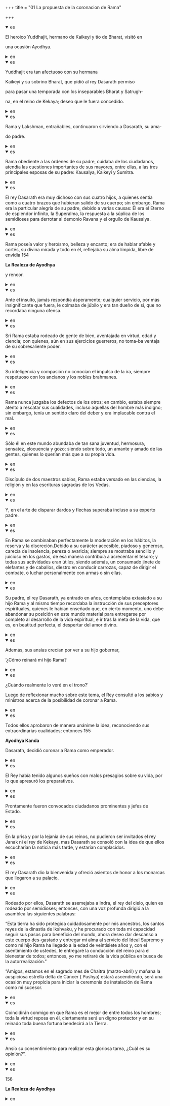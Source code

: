 +++
title = "01 La propuesta de la coronacion de Rama"

+++
<details open><summary>es</summary>

El heroico Yuddhajit, hermano de Kaikeyi y tío de Bharat, visitó en 

una ocasión Ayodhya.
</details>

<details><summary>en</summary>

The heroic Yuddhajit, brother of Kaikeyi and uncle of Bharat, visited in

 A OVODHYA occasion.
</details>

<details open><summary>es</summary>

Yuddhajit era tan afectuoso con su hermana 

Kaikeyi y su sobrino Bharat, que pidió al rey Dasarath permiso 

para pasar una temporada con los inseparables Bharat y Satrugh-

na, en el reino de Kekaya; deseo que le fuera concedido.
</details>

<details><summary>en</summary>

Yuddhajit was so affectionate with his sister

 Kaikeyi and his nephew Bharat, who asked King Dasarath permission

 To spend a season with the inseparable Bharat and Satruch-

 na, in the kingdom of Kekaya; I want it to be granted.
</details>

<details open><summary>es</summary>

Rama y Lakshman, entrañables, continuaron sirviendo a Dasarath, su ama-

do padre.
</details>

<details><summary>en</summary>

Rama and Lakshman, ended, continued to serve Dasash, their love

 Do father.
</details>

<details open><summary>es</summary>

Rama obediente a las órdenes de su padre, cuidaba de los ciudadanos, atendía las cuestiones importantes de sus mayores, entre ellas, a las tres principales esposas de su padre: Kausalya, Kaikeyi y Sumitra.
</details>

<details><summary>en</summary>

Obedient branch at his father's orders, took care of citizens, attended the important issues of his elders, including his father's three wives: Kausalya, Kaikeyi and Summitra.
</details>

<details open><summary>es</summary>

El rey Dasarath era muy dichoso con sus cuatro hijos, a quienes sentía como a cuatro brazos que hubieran salido de su cuerpo; sin embargo, Rama era la particular alegría de su padre, debido a varias causas: Él era el Eterno de esplendor infinito, la Superalma, la respuesta a la súplica de los semidioses para derrotar al demonio Ravana y el orgullo de Kausalya.
</details>

<details><summary>en</summary>

King Dasasth was very happy with his four children, whom he felt like four arms who had left his body; However, Rama was the particular joy of his father, due to several causes: he was the eternal of infinite splendor, the superinalm, the response to the supplication of the demigods to defeat the Ravan demon and the pride of Kausalya.
</details>

<details open><summary>es</summary>

Rama poseía valor y heroísmo, belleza y encanto; era de hablar afable y cortés, su divina mirada y todo en él, reflejaba su alma límpida, libre de envidia 154

**La Realeza de Ayodhya**

y rencor.
</details>

<details><summary>en</summary>

Rama possessed courage and heroism, beauty and charm; It was to speak affable and polite, his divine look and everything in him, reflected his limpid soul, free of envy 154

 ** The royalty of Ayodhya **

 and resent.
</details>

<details open><summary>es</summary>

Ante el insulto, jamás respondía ásperamente; cualquier servicio, por más insignificante que fuera, le colmaba de júbilo y era tan dueño de sí, que no recordaba ninguna ofensa.
</details>

<details><summary>en</summary>

Before the insult, he never responded happily; Any service, however insignificant it was, filled him with joy and was so own of himself, that he did not remember any offense.
</details>

<details open><summary>es</summary>

Sri Rama estaba rodeado de gente de bien, aventajada en virtud, edad y ciencia; con quienes, aún en sus ejercicios guerreros, no toma-ba ventaja de su sobresaliente poder.
</details>

<details><summary>en</summary>

Sri Rama was surrounded by good people, surpassing by virtue, age and science; with whom, even in his warrior exercises, he does not take advantage of his outstanding power.
</details>

<details open><summary>es</summary>

Su inteligencia y compasión no conocían el impulso de la ira, siempre respetuoso con los ancianos y los nobles brahmanes.
</details>

<details><summary>en</summary>

Their intelligence and compassion did not know the impulse of anger, always respectful of the elderly and the noble Brahmins.
</details>

<details open><summary>es</summary>

Rama nunca juzgaba los defectos de los otros; en cambio, estaba siempre atento a rescatar sus cualidades, incluso aquellas del hombre más indigno; sin embargo, tenía un sentido claro del deber y era implacable contra el mal.
</details>

<details><summary>en</summary>

Rama never judged the defects of others; Instead, he was always attentive to rescue his qualities, even those of the most unworthy man; However, it had a clear sense of duty and was relentless against evil.
</details>

<details open><summary>es</summary>

Sólo él en este mundo abundaba de tan sana juventud, hermosura, sensatez, elocuencia y gozo; siendo sobre todo, un amante y amado de las gentes, quienes lo querían más que a su propia vida.
</details>

<details><summary>en</summary>

Only he in this world abounded of such a healthy youth, beauty, senselessness, eloquence and joy; Being above all, a lover and loved people, who loved him more than his own life.
</details>

<details open><summary>es</summary>

Discípulo de dos maestros sabios, Rama estaba versado en las ciencias, la religión y en las escrituras sagradas de los Vedas.
</details>

<details><summary>en</summary>

Disciple of two wise teachers, Rama was versed in science, religion and in the sacred writings of the Vedas.
</details>

<details open><summary>es</summary>

Y, en el arte de disparar dardos y flechas superaba incluso a su experto padre.
</details>

<details><summary>en</summary>

And, in the art of shooting darts and arrows he even surpassed his expert father.
</details>

<details open><summary>es</summary>

En Rama se combinaban perfectamente la moderación en los hábitos, la reserva y la discreción.Debido a su carácter accesible, piadoso y generoso, carecía de insolencia, pereza o avaricia; siempre se mostraba sencillo y juicioso en los gastos, de esa manera contribuía a acrecentar el tesoro; y todas sus actividades eran útiles, siendo además, un consumado jinete de elefantes y de caballos, diestro en conducir carrozas, capaz de dirigir el combate, o luchar personalmente con armas o sin ellas.
</details>

<details><summary>en</summary>

In the branch, moderation in habits, reserve and discretion were perfectly combined. He was always simple and judicious in expenses, in that way he contributed to increase the treasure; And all its activities were useful, being also an consummal rider and horses, right -handed in driving floats, capable of directing the fight, or fighting personally with weapons or without them.
</details>

<details open><summary>es</summary>

Su padre, el rey Dasarath, ya entrado en años, contemplaba extasiado a su hijo Rama y al mismo tiempo recordaba la instrucción de sus preceptores espirituales, quienes le habían enseñado que, en cierto momento, uno debe abandonar su posición en este mundo material para entregarse por completo al desarrollo de la vida espiritual, e ir tras la meta de la vida, que es, en beatitud perfecta, el despertar del amor divino.
</details>

<details><summary>en</summary>

His father, King Dasash, already entered years, contemplated his son Ram completely surrender to the development of spiritual life, and go after the goal of life, which is, in perfect beatitude, the awakening of divine love.
</details>

<details open><summary>es</summary>

Además, sus ansias crecían por ver a su hijo gobernar, 

‘¿Cómo reinará mi hijo Rama?
</details>

<details><summary>en</summary>

In addition, his desires grew to see his son rule,

 ‘How will my son Rama reign?
</details>

<details open><summary>es</summary>

¿Cuándo realmente lo veré en el trono?’

Luego de reflexionar mucho sobre este tema, el Rey consultó a los sabios y ministros acerca de la posibilidad de coronar a Rama.
</details>

<details><summary>en</summary>

When will I really see it on the throne? ’

 After reflecting a lot on this issue, the king consulted the wise and ministers about the possibility of crowning Rama.
</details>

<details open><summary>es</summary>

Todos ellos aprobaron de manera unánime la idea, reconociendo sus extraordinarias cualidades; entonces 155

**Ayodhya Kanda**

Dasarath, decidió coronar a Rama como emperador.
</details>

<details><summary>en</summary>

All of them unanimously approved the idea, recognizing their extraordinary qualities; then 155

 ** Ayodhya Kanda **

 Dasash, Crown Rama as Emperor.
</details>

<details open><summary>es</summary>

El Rey había tenido algunos sueños con malos presagios sobre su vida, por lo que apresuró los preparativos.
</details>

<details><summary>en</summary>

The king had had some dreams with bad omens about his life, so he hurried the preparations.
</details>

<details open><summary>es</summary>

Prontamente fueron convocados ciudadanos prominentes y jefes de Estado.
</details>

<details><summary>en</summary>

Prominent citizens and heads of state were quickly summoned.
</details>

<details open><summary>es</summary>

En la prisa y por la lejanía de sus reinos, no pudieron ser invitados el rey Janak ni el rey de Kekaya, mas Dasarath se consoló con la idea de que ellos escucharían la noticia más tarde, y estarían complacidos.
</details>

<details><summary>en</summary>

In the haste and for the remoteness of his kingdoms, King Janak or Kekaya's king could not be invited, but Dasasth comforted himself with the idea that they would listen to the news later, and they would be pleased.
</details>

<details open><summary>es</summary>

El rey Dasarath dio la bienvenida y ofreció asientos de honor a los monarcas que llegaron a su palacio.
</details>

<details><summary>en</summary>

King Dasasth welcomed and offered seats of honor to the monarchs who arrived at his palace.
</details>

<details open><summary>es</summary>

Rodeado por ellos, Dasarath se asemejaba a Indra, el rey del cielo, quien es rodeado por semidioses; entonces, con una voz profunda dirigió a la asamblea las siguientes palabras: 

“Esta tierra ha sido protegida cuidadosamente por mis ancestros, los santos reyes de la dinastía de Ikshvaku, y he procurado con toda mi capacidad seguir sus pasos para beneficio del mundo, ahora deseo dar descanso a este cuerpo des-gastado y entregar mi alma al servicio del Ideal Supremo y como mi hijo Rama ha llegado a la edad de veintisiete años y, con el asentimiento de ustedes, le entregaré la conducción del reino para el bienestar de todos; entonces, yo me retiraré de la vida pública en busca de la autorrealización.” 

“Amigos, estamos en el sagrado mes de Chaitra \(marzo-abril\) y mañana la auspiciosa estrella delta de Cáncer \( Pushya\) estará ascendiendo, será una ocasión muy propicia para iniciar la ceremonia de instalación de Rama como mi sucesor.
</details>

<details><summary>en</summary>

Surrounded by them, Dasasth resembled Indra, the king of heaven, who is surrounded by halftiated; Then, with a deep voice he directed the following words to the Assembly:

 “This land has been carefully protected by my ancestors, the holy kings of the IKSHVAKU dynasty, and I have tried with all my ability to follow its steps for the benefit of the world, now I want to give rest to this unstressed body and deliver my soul to the Service of the supreme ideal and as my son Rama has reached the age of twenty -seven and, with your assent, I will deliver the conduct of the kingdom for everyone's well -being; So, I will retire from public life in search of self -realization. "

 “Friends, we are in the sacred month of Chaitra \ (March-April \) and tomorrow the auspicious Delta de Cancer \ (Pusha \) will be ascending, it will be a very conducive occasion to start the branch installation ceremony as my successor.
</details>

<details open><summary>es</summary>

Coincidirán conmigo en que Rama es el mejor de entre todos los hombres; toda la virtud reposa en él, ciertamente será un digno protector y en su reinado toda buena fortuna bendecirá a la Tierra.
</details>

<details><summary>en</summary>

They will coincide with which Rama is the best among all men; All virtue rests on it, it will certainly be a worthy protector and in its reign all good fortune will bless the earth.
</details>

<details open><summary>es</summary>

Ansío su consentimiento para realizar esta gloriosa tarea, ¿Cuál es su opinión?”.
</details>

<details><summary>en</summary>

I yearn for your consent to perform this glorious task, what is your opinion?
</details>

<details open><summary>es</summary>

156

**La Realeza de Ayodhya**
</details>

<details><summary>en</summary>

156

 ** The royalty of Ayodhya **
</details>